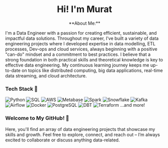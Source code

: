 



<h1 align="center">Hi! I'm Murat </h1>

<p align="center">**About Me:**</p>




I'm a  Data Engineer with a passion for creating efficient, sustainable, and impactful data solutions. 
Throughout my career, I’ve built a variety of data engineering projects where I developed expertise in data modelling, ETL processes, Dev-ops and cloud services, always beginning with a positive "can-do" mindset and a commitment to best practices. 
I believe that a strong foundation in both practical skills and theoretical knowledge is key to effective data engineering.
My continuous learning journey keeps me up-to-date on topics like distributed computing, big data applications, real-time data streaming, and cloud architecture.

### Tech Stack 🚀
![Python](https://img.shields.io/badge/Python-3776AB?logo=python&logoColor=white) ![SQL](https://img.shields.io/badge/SQL-4479A1?logo=postgresql&logoColor=white) ![AWS](https://img.shields.io/badge/AWS-232F3E?logo=amazonaws&logoColor=white) ![Metabase](https://img.shields.io/badge/Metabase-1B66D1?logo=metabase&logoColor=white) ![Spark](https://img.shields.io/badge/Apache_Spark-E25A1C?logo=apachespark&logoColor=white) ![Snowflake](https://img.shields.io/badge/Snowflake-29B5E8?logo=snowflake&logoColor=white) ![Kafka](https://img.shields.io/badge/Apache_Kafka-231F20?logo=apachekafka&logoColor=white) ![Airflow](https://img.shields.io/badge/Apache_Airflow-017CEE?logo=apacheairflow&logoColor=white) ![Docker](https://img.shields.io/badge/Docker-2496ED?logo=docker&logoColor=white) ![PostgreSQL](https://img.shields.io/badge/PostgreSQL-336791?logo=postgresql&logoColor=white) ![DBT](https://img.shields.io/badge/DBT-FF694B?logo=dbt&logoColor=white) ![Terraform](https://img.shields.io/badge/Terraform-623CE4?logo=terraform&logoColor=white) …and more!

### Welcome to My GitHub! 🎉
Here, you'll find an array of data engineering projects that showcase my skills and growth. Feel free to explore, connect, and reach out – I’m always excited to collaborate or discuss anything data-related.
